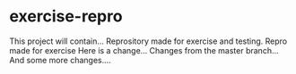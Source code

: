 # exercise-repro
This project will contain...
Reprository made for exercise and testing.
Repro made for exercise
Here is a change...
Changes from the master branch...
And some more changes....

